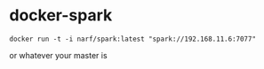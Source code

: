 # docker-spark

```
docker run -t -i narf/spark:latest "spark://192.168.11.6:7077"
```

or whatever your master is

